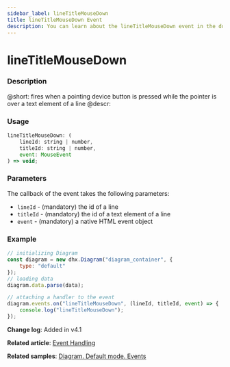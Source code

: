 ```yaml
---
sidebar_label: lineTitleMouseDown
title: lineTitleMouseDown Event
description: You can learn about the lineTitleMouseDown event in the documentation of the DHTMLX JavaScript Diagram library. Browse developer guides and API reference, try out code examples and live demos, and download a free 30-day evaluation version of DHTMLX Diagram.
---
```


# lineTitleMouseDown

### Description

@short: fires when a pointing device button is pressed while the pointer is over a text element of a line
@descr:

### Usage

~~~js
lineTitleMouseDown: ( 
	lineId: string | number, 
	titleId: string | number, 
	event: MouseEvent
) => void;
~~~

### Parameters

The callback of the event takes the following parameters:

- `lineId` - (mandatory) the id of a line
- `titleId` - (mandatory) the id of a text element of a line
- `event` - (mandatory) a native HTML event object

### Example

~~~js {9-11}
// initializing Diagram
const diagram = new dhx.Diagram("diagram_container", {
    type: "default"
});
// loading data
diagram.data.parse(data);

// attaching a handler to the event
diagram.events.on("lineTitleMouseDown", (lineId, titleId, event) => {
	console.log("lineTitleMouseDown");
});
~~~

**Change log**: Added in v4.1

**Related article**: [Event Handling](../../../guides/event_handling/)

**Related samples**: [Diagram. Default mode. Events](https://snippet.dhtmlx.com/7h2hgb3g)